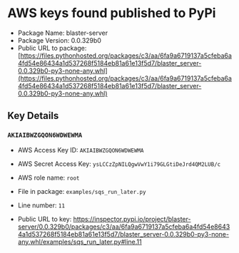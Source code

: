 # AWS keys found published to PyPi

* Package Name: blaster-server
* Package Version: 0.0.329b0
* Public URL to package: [https://files.pythonhosted.org/packages/c3/aa/6fa9a6719137a5cfeba6a4fd54e86434a1d537268f5184eb81a61e13f5d7/blaster_server-0.0.329b0-py3-none-any.whl](https://files.pythonhosted.org/packages/c3/aa/6fa9a6719137a5cfeba6a4fd54e86434a1d537268f5184eb81a61e13f5d7/blaster_server-0.0.329b0-py3-none-any.whl)

## Key Details

### `AKIAIBWZGQON6WDWEWMA`

* AWS Access Key ID: `AKIAIBWZGQON6WDWEWMA`
* AWS Secret Access Key: `ysLCCzZpNILQgwVwY1i79GLGtiDeJrd4QM2LUB/c` 
* AWS role name: `root`
* File in package: `examples/sqs_run_later.py`
* Line number: `11`

* Public URL to key: https://inspector.pypi.io/project/blaster-server/0.0.329b0/packages/c3/aa/6fa9a6719137a5cfeba6a4fd54e86434a1d537268f5184eb81a61e13f5d7/blaster_server-0.0.329b0-py3-none-any.whl/examples/sqs_run_later.py#line.11


